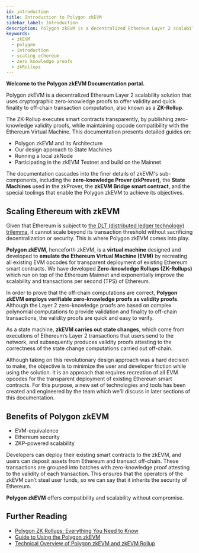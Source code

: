 ```yaml
---
id: introduction
title: Introduction to Polygon zkEVM
sidebar_label: Introduction
description: Polygon zkEVM is a decentralized Ethereum Layer 2 scalability solution that uses cryptographic zero-knowledge proofs to offer validity and quick finality to off-chain transaction computation, also known as a ZK-Rollup.
keywords:
  - zkEVM
  - polygon
  - introduction
  - scaling ethereum
  - zero knowledge proofs
  - zkRollups
---
```


**Welcome to the Polygon zkEVM Documentation portal.**

Polygon zkEVM is a decentralized Ethereum Layer 2 scalability solution that uses cryptographic zero-knowledge proofs to offer validity and quick finality to off-chain transaction computation, also known as a **ZK-Rollup**.

The ZK-Rollup executes smart contracts transparently, by publishing zero-knowledge validity proofs, while maintaining opcode compatibility with the Ethereum Virtual Machine. This documentation presents detailed guides on:

- Polygon zkEVM and its Architecture
- Our design approach to State Machines
- Running a local zkNode
- Participating in the zkEVM Testnet and build on the Mainnet

The documentation cascades into the finer details of zkEVM's sub-components, including the **zero-knowledge Prover (zkProver)**, the **State Machines** used in the zkProver, the **zkEVM Bridge smart contract**, and the special toolings that enable the Polygon zkEVM to achieve its objectives.

## Scaling Ethereum with zkEVM

Given that Ethereum is subject to [the DLT (distributed ledger technology) trilemma](https://medium.com/certik/the-blockchain-trilemma-decentralized-scalable-and-secure-e9d8c41a87b3), it cannot scale beyond its transaction threshold without sacrificing decentralization or security. This is where Polygon zkEVM comes into play.

**Polygon zkEVM**, henceforth zkEVM, is a **virtual machine** designed and developed to **emulate the Ethereum Virtual Machine (EVM)** by recreating all existing EVM opcodes for transparent deployment of existing Ethereum smart contracts. We have developed **Zero-knowledge Rollups (ZK-Rollups)** which run on top of the Ethereum Mainnet and exponentially improve the scalability and transactions per second (TPS) of Ethereum.

In order to prove that the off-chain computations are correct, **Polygon zkEVM employs verifiable zero-knowledge proofs as validity proofs**. Although the Layer 2 zero-knowledge proofs are based on complex polynomial computations to provide validation and finality to off-chain transactions, the validity proofs are quick and easy to verify.

As a state machine, **zkEVM carries out state changes**, which come from executions of Ethereum’s Layer 2 transactions that users send to the network, and subsequently produces validity proofs attesting to the correctness of the state change computations carried out off-chain.

Although taking on this revolutionary design approach was a hard decision to make, the objective is to minimize the user and developer friction while using the solution. It is an approach that requires recreation of all EVM opcodes for the transparent deployment of existing Ethereum smart contracts. For this purpose, a new set of technologies and tools has been created and engineered by the team which we'll discuss in later sections of this documentation.

## Benefits of Polygon zkEVM

- EVM-equivalence
- Ethereum security
- ZKP-powered scalability

Developers can deploy their existing smart contracts to the zkEVM, and users can deposit assets from Ethereum and transact off-chain. These transactions are grouped into batches with zero-knowledge proof attesting to the validity of each transaction. This ensures that the operators of the zkEVM can’t steal user funds, so we can say that it inherits the security of Ethereum.

**Polygon zkEVM** offers compatibility and scalability without compromise.

## Further Reading

- [Polygon ZK Rollups: Everything You Need to Know](https://www.alchemy.com/overviews/polygon-zk-rollups)
- [Guide to Using the Polygon zkEVM](https://polygon.technology/blog/your-three-step-guide-to-using-polygon-zkevm-yes-its-that-easy)
- [Technical Overview of Polygon zkEVM and zkEVM Rollup](https://mirror.xyz/msfew.eth/JJudP_Kf-IS6VhbF-qU0BUor1Ap6SFEb0TzYOHZ34Rc)